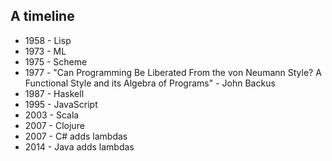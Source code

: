 ## A timeline

* 1958 - Lisp
* 1973 - ML
* 1975 - Scheme
* 1977 - "Can Programming Be Liberated From the von Neumann Style?  A Functional Style and its Algebra of Programs" - John Backus
* 1987 - Haskell
* 1995 - JavaScript
* 2003 - Scala
* 2007 - Clojure 
* 2007 - C# adds lambdas
* 2014 - Java adds lambdas
